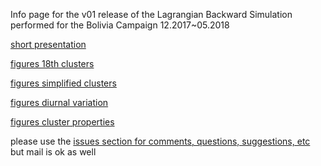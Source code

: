 Info page for the v01 release of the Lagrangian Backward Simulation performed 
for the Bolivia Campaign 12.2017~05.2018

[short presentation](./releasev01.pdf)

[figures 18th clusters](/flexpart_management/notebooks/run_2019-10-02_13-42-52_/clustering/04_conc_percentage_calc.md)

[figures simplified clusters](/flexpart_management/notebooks/run_2019-10-02_13-42-52_/clustering/05_analyze_clusters_new.md)

[figures diurnal variation](/flexpart_management/notebooks/run_2019-10-02_13-42-52_/clustering/03_diurnal_variability.md)


[figures cluster properties](/flexpart_management/notebooks/run_2019-10-02_13-42-52_/clustering/06_cluster_properties.md)

please use the [issues section for comments, questions, suggestions, etc](https://github.com/daliagachc/flexpart_management/issues)
but mail is ok as well 
